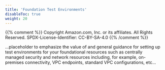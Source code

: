 ```yaml
---
title: 'Foundation Test Environments'
disableToc: true
weight: 20
---
```


{{% comment %}}
Copyright Amazon.com, Inc. or its affiliates. All Rights Reserved.
SPDX-License-Identifier: CC-BY-SA-4.0
{{% /comment %}}

...placeholder to emphasize the value of and general guidance for setting up test environments for your foundational resources such as centrally managed security and network resources including, for example, on-premises connectivity, VPC endpoints, standard VPC configurations, etc...
